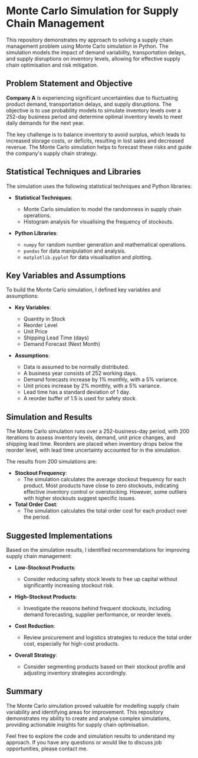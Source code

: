 # Monte Carlo Simulation for Supply Chain Management

This repository demonstrates my approach to solving a supply chain management problem using Monte Carlo simulation in Python. The simulation models the impact of demand variability, transportation delays, and supply disruptions on inventory levels, allowing for effective supply chain optimisation and risk mitigation.

## Problem Statement and Objective
**Company A** is experiencing significant uncertainties due to fluctuating product demand, transportation delays, and supply disruptions. The objective is to use probability models to simulate inventory levels over a 252-day business period and determine optimal inventory levels to meet daily demands for the next year.

The key challenge is to balance inventory to avoid surplus, which leads to increased storage costs, or deficits, resulting in lost sales and decreased revenue. The Monte Carlo simulation helps to forecast these risks and guide the company's supply chain strategy.

## Statistical Techniques and Libraries
The simulation uses the following statistical techniques and Python libraries:

- **Statistical Techniques**:
  - Monte Carlo simulation to model the randomness in supply chain operations.
  - Histogram analysis for visualising the frequency of stockouts.
  
- **Python Libraries**:
  - `numpy` for random number generation and mathematical operations.
  - `pandas` for data manipulation and analysis.
  - `matplotlib.pyplot` for data visualisation and plotting.

## Key Variables and Assumptions
To build the Monte Carlo simulation, I defined key variables and assumptions:

- **Key Variables**:
  - Quantity in Stock
  - Reorder Level
  - Unit Price
  - Shipping Lead Time (days)
  - Demand Forecast (Next Month)

- **Assumptions**:
  - Data is assumed to be normally distributed.
  - A business year consists of 252 working days.
  - Demand forecasts increase by 1% monthly, with a 5% variance.
  - Unit prices increase by 2% monthly, with a 5% variance.
  - Lead time has a standard deviation of 1 day.
  - A reorder buffer of 1.5 is used for safety stock.

## Simulation and Results
The Monte Carlo simulation runs over a 252-business-day period, with 200 iterations to assess inventory levels, demand, unit price changes, and shipping lead time. Reorders are placed when inventory drops below the reorder level, with lead time uncertainty accounted for in the simulation.

The results from 200 simulations are:

- **Stockout Frequency**:
  - The simulation calculates the average stockout frequency for each product. Most products have close to zero stockouts, indicating effective inventory control or overstocking. However, some outliers with higher stockouts suggest specific issues.
- **Total Order Cost**:
  - The simulation calculates the total order cost for each product over the period.

## Suggested Implementations
Based on the simulation results, I identified recommendations for improving supply chain management:

- **Low-Stockout Products**:
  - Consider reducing safety stock levels to free up capital without significantly increasing stockout risk.
  
- **High-Stockout Products**:
  - Investigate the reasons behind frequent stockouts, including demand forecasting, supplier performance, or reorder levels.
  
- **Cost Reduction**:
  - Review procurement and logistics strategies to reduce the total order cost, especially for high-cost products.
  
- **Overall Strategy**:
  - Consider segmenting products based on their stockout profile and adjusting inventory strategies accordingly.

## Summary
The Monte Carlo simulation proved valuable for modelling supply chain variability and identifying areas for improvement. This repository demonstrates my ability to create and analyse complex simulations, providing actionable insights for supply chain optimisation.

Feel free to explore the code and simulation results to understand my approach. If you have any questions or would like to discuss job opportunities, please contact me.
